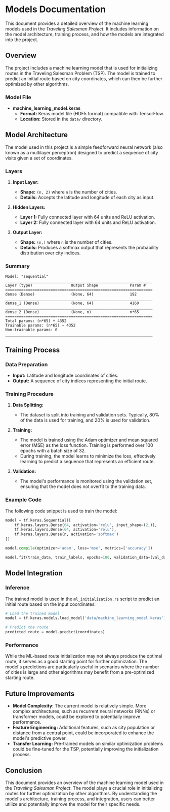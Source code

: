 # Models Documentation

This document provides a detailed overview of the machine learning models used in the *Traveling Salesman Project*. It includes information on the model architecture, training process, and how the models are integrated into the project.

## Overview

The project includes a machine learning model that is used for initializing routes in the Traveling Salesman Problem (TSP). The model is trained to predict an initial route based on city coordinates, which can then be further optimized by other algorithms.

### Model File

- **machine_learning_model.keras**
  - **Format:** Keras model file (HDF5 format) compatible with TensorFlow.
  - **Location:** Stored in the `data/` directory.

## Model Architecture

The model used in this project is a simple feedforward neural network (also known as a multilayer perceptron) designed to predict a sequence of city visits given a set of coordinates.

### Layers

1. **Input Layer:**
   - **Shape:** `(n, 2)` where `n` is the number of cities.
   - **Details:** Accepts the latitude and longitude of each city as input.

2. **Hidden Layers:**
   - **Layer 1:** Fully connected layer with 64 units and ReLU activation.
   - **Layer 2:** Fully connected layer with 64 units and ReLU activation.

3. **Output Layer:**
   - **Shape:** `(n,)` where `n` is the number of cities.
   - **Details:** Produces a softmax output that represents the probability distribution over city indices.

### Summary

```plaintext
Model: "sequential"
_________________________________________________________________
Layer (type)                 Output Shape              Param #   
=================================================================
dense (Dense)                (None, 64)                192       
_________________________________________________________________
dense_1 (Dense)              (None, 64)                4160      
_________________________________________________________________
dense_2 (Dense)              (None, n)                 n*65     
=================================================================
Total params: (n*65) + 4352
Trainable params: (n*65) + 4352
Non-trainable params: 0
_________________________________________________________________
```

## Training Process

### Data Preparation

- **Input:** Latitude and longitude coordinates of cities.
- **Output:** A sequence of city indices representing the initial route.

### Training Procedure

1. **Data Splitting:**
   - The dataset is split into training and validation sets. Typically, 80% of the data is used for training, and 20% is used for validation.

2. **Training:**
   - The model is trained using the Adam optimizer and mean squared error (MSE) as the loss function. Training is performed over 100 epochs with a batch size of 32.
   - During training, the model learns to minimize the loss, effectively learning to predict a sequence that represents an efficient route.

3. **Validation:**
   - The model's performance is monitored using the validation set, ensuring that the model does not overfit to the training data.

### Example Code

The following code snippet is used to train the model:

```python
model = tf.keras.Sequential([
    tf.keras.layers.Dense(64, activation='relu', input_shape=(2,)),
    tf.keras.layers.Dense(64, activation='relu'),
    tf.keras.layers.Dense(n, activation='softmax')
])

model.compile(optimizer='adam', loss='mse', metrics=['accuracy'])

model.fit(train_data, train_labels, epochs=100, validation_data=(val_data, val_labels))
```

## Model Integration

### Inference

The trained model is used in the `ml_initialization.rs` script to predict an initial route based on the input coordinates:

```python
# Load the trained model
model = tf.keras.models.load_model('data/machine_learning_model.keras')

# Predict the route
predicted_route = model.predict(coordinates)
```

### Performance

While the ML-based route initialization may not always produce the optimal route, it serves as a good starting point for further optimization. The model's predictions are particularly useful in scenarios where the number of cities is large and other algorithms may benefit from a pre-optimized starting route.

## Future Improvements

- **Model Complexity:** The current model is relatively simple. More complex architectures, such as recurrent neural networks (RNNs) or transformer models, could be explored to potentially improve performance.
- **Feature Engineering:** Additional features, such as city population or distance from a central point, could be incorporated to enhance the model's predictive power.
- **Transfer Learning:** Pre-trained models on similar optimization problems could be fine-tuned for the TSP, potentially improving the initialization process.

## Conclusion

This document provides an overview of the machine learning model used in the *Traveling Salesman Project*. The model plays a crucial role in initializing routes for further optimization by other algorithms. By understanding the model's architecture, training process, and integration, users can better utilize and potentially improve the model for their specific needs.
